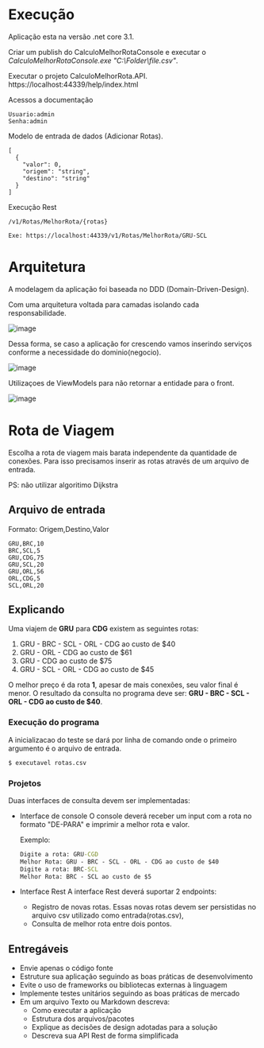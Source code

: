 # Execução #
Aplicação esta na versão .net core 3.1.

Criar um publish do CalculoMelhorRotaConsole e executar o *CalculoMelhorRotaConsole.exe "C:\Folder\file.csv"*.

Executar o projeto CalculoMelhorRota.API. https://localhost:44339/help/index.html

Acessos a documentação
```
Usuario:admin
Senha:admin
```


Modelo de entrada de dados (Adicionar Rotas).

```
[
  {
    "valor": 0,
    "origem": "string",
    "destino": "string"
  }
]
```

Execução Rest
```
/v1/Rotas/MelhorRota/{rotas}

Exe: https://localhost:44339/v1/Rotas/MelhorRota/GRU-SCL
```


# Arquitetura #
A modelagem da aplicação foi baseada no DDD (Domain-Driven-Design).

Com uma arquitetura voltada para camadas isolando cada responsabilidade.

![image](https://github.com/somdesp/BancoMaster/assets/26486485/67eefb7d-83b1-47b7-8412-01b44d584647)

Dessa forma, se caso a aplicação for crescendo vamos inserindo serviços conforme a necessidade do dominio(negocio).

![image](https://github.com/somdesp/BancoMaster/assets/26486485/432a44a0-b836-46bb-9f8d-e104f63a4019)

Utilizaçoes de ViewModels para não retornar a entidade para o front.

![image](https://github.com/somdesp/BancoMaster/assets/26486485/9ab3dc11-b2c4-43c8-bdc5-191e385107dd)



# Rota de Viagem #
Escolha a rota de viagem mais barata independente da quantidade de conexões.
Para isso precisamos inserir as rotas através de um arquivo de entrada.

PS: não utilizar algoritimo Dijkstra 

## Arquivo de entrada ##
Formato:
Origem,Destino,Valor

```rotas.csv
GRU,BRC,10
BRC,SCL,5
GRU,CDG,75
GRU,SCL,20
GRU,ORL,56
ORL,CDG,5
SCL,ORL,20
```

## Explicando ## 
Uma viajem de **GRU** para **CDG** existem as seguintes rotas:

1. GRU - BRC - SCL - ORL - CDG ao custo de $40
2. GRU - ORL - CDG ao custo de $61
3. GRU - CDG ao custo de $75
4. GRU - SCL - ORL - CDG ao custo de $45

O melhor preço é da rota **1**, apesar de mais conexões, seu valor final é menor.
O resultado da consulta no programa deve ser: **GRU - BRC - SCL - ORL - CDG ao custo de $40**.

### Execução do programa ###
A inicializacao do teste se dará por linha de comando onde o primeiro argumento é o arquivo de entrada.

```cmd
$ executavel rotas.csv
```

### Projetos ###
Duas interfaces de consulta devem ser implementadas:

- Interface de console 
	O console deverá receber um input com a rota no formato "DE-PARA" e imprimir a melhor rota e valor.
  
  Exemplo:
  ```cmd
  Digite a rota: GRU-CGD
  Melhor Rota: GRU - BRC - SCL - ORL - CDG ao custo de $40
  Digite a rota: BRC-SCL
  Melhor Rota: BRC - SCL ao custo de $5
  ```

- Interface Rest
    A interface Rest deverá suportar 2 endpoints:
    - Registro de novas rotas. Essas novas rotas devem ser persistidas no arquivo csv utilizado como entrada(rotas.csv),
    - Consulta de melhor rota entre dois pontos.

## Entregáveis ##
* Envie apenas o código fonte
* Estruture sua aplicação seguindo as boas práticas de desenvolvimento
* Evite o uso de frameworks ou bibliotecas externas à linguagem
* Implemente testes unitários seguindo as boas práticas de mercado
* Em um arquivo Texto ou Markdown descreva:
  * Como executar a aplicação
  * Estrutura dos arquivos/pacotes
  * Explique as decisões de design adotadas para a solução
  * Descreva sua API Rest de forma simplificada
